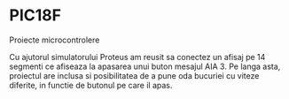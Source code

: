 # PIC18F
Proiecte microcontrolere

Cu ajutorul simulatorului Proteus am reusit sa conectez un afisaj pe 14 segmenti ce afiseaza la apasarea unui buton mesajul AIA 3. Pe langa asta, proiectul are inclusa si posibilitatea de a pune oda bucuriei cu viteze diferite, in functie de butonul pe care il apas.
